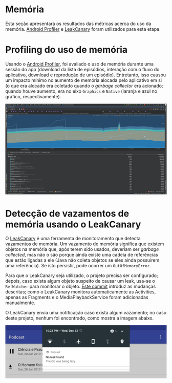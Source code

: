 # Memória

Esta seção apresentará os resultados das métricas acerca do uso da memória. [Android Profiler](https://developer.android.com/studio/profile/android-profiler.html) e [LeakCanary](https://github.com/square/leakcanary) foram utilizados para esta etapa.

# Profiling do uso de memória

Usando o [Android Profiler](https://developer.android.com/studio/profile/android-profiler.html), foi avaliado o uso de memória durante uma sessão do app (download da lista de episódios, interação com o fluxo do aplicativo, download e reprodução de um episódio). Entretanto, isso causou um impacto mínimo no aumento de memória alocada pelo aplicativo em si (o que era alocado era coletado quando o _garbage collector_ era acionado; quando houve aumento, era no eixo `Graphics` e `Native` (laranja e azul no gráfico, respectivamente).

![Saída do Android Profiler](https://raw.githubusercontent.com/dijckstra/exercicio-podcast/assets/memory-1.png) 

# Detecção de vazamentos de memória usando o LeakCanary

O [LeakCanary](https://github.com/square/leakcanary) é uma ferramenta de monitoramento que detecta vazamentos de memória. Um vazamento de memória significa que existem objetos na memória que, após terem sido usados, deveriam ser _garbage collected_, mas não o são porque ainda existe uma cadeia de referências que estão ligadas a ele (Java não coleta objetos se eles ainda possuírem uma referência). Se isto persistir, pode ocorrer um `OutOfMemoryError`.

Para que o LeakCanary seja utilizado, o projeto precisa ser configurado; depois, caso exista algum objeto suspeito de causar um leak, usa-se o `RefWatcher` para monitorar o objeto. [Este commit](https://github.com/dijckstra/exercicio-podcast/commit/cf0d49a4a09a1839d90a2727c95349faa6a52f29) introduz as mudanças descritas; como o LeakCanary monitora automaticamente as Activities, apenas as Fragments e o MediaPlaybackService foram adicionadas manualmente.

O LeakCanary envia uma notificação caso exista algum vazamento; no caso deste projeto, nenhum foi encontrado, como mostra a imagem abaixo.

![Notificação do LeakCanary, indicando que não houve vazamento](https://raw.githubusercontent.com/dijckstra/exercicio-podcast/assets/memory-2.png)
